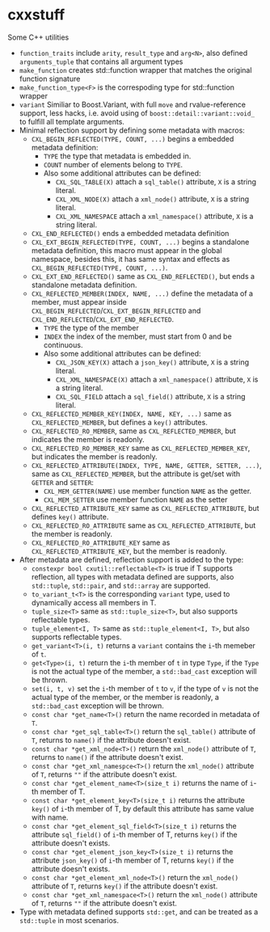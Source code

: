 cxxstuff
========

Some C++ utilities

* `function_traits` include `arity`, `result_type` and `arg<N>`, also defined `arguments_tuple` that contains all argument types
* `make_function` creates std::function wrapper that matches the original function signature
* `make_function_type<F>` is the correspoding type for std::function wrapper
* `variant` Similiar to Boost.Variant, with full `move` and rvalue-reference support, less hacks, i.e. avoid using of `boost::detail::variant::void_` to fulfill all template arguments.
* Minimal reflection support by defining some metadata with macros:
    - `CXL_BEGIN_REFLECTED(TYPE, COUNT, ...)` begins a embedded metadata definition:
        + `TYPE` the type that metadata is embedded in.
        + `COUNT` number of elements belong to `TYPE`.
        + Also some additional attributes can be defined:
            * `CXL_SQL_TABLE(X)` attach a `sql_table()` attribute, `X` is a string literal.
            * `CXL_XML_NODE(X)` attach a `xml_node()` attribute, `X` is a string literal.
            * `CXL_XML_NAMESPACE` attach a `xml_namespace()` attribute, `X` is a string literal.
    - `CXL_END_REFLECTED()` ends a embedded metadata definition
    - `CXL_EXT_BEGIN_REFLECTED(TYPE, COUNT, ...)` begins a standalone metadata definition, this macro must appear in the global namespace, besides this, it has same syntax and effects as `CXL_BEGIN_REFLECTED(TYPE, COUNT, ...)`.
    - `CXL_EXT_END_REFLECTED()` same as `CXL_END_REFLECTED()`, but ends a standalone metadata definition.
    - `CXL_REFLECTED_MEMBER(INDEX, NAME, ...)` define the metadata of a member, must appear inside `CXL_BEGIN_REFLECTED`/`CXL_EXT_BEGIN_REFLECTED` and `CXL_END_REFLECTED`/`CXL_EXT_END_REFLECTED`.
        + `TYPE` the type of the member
        + `INDEX` the index of the member, must start from 0 and be continuous.
        + Also some additional attributes can be defined:
            * `CXL_JSON_KEY(X)` attach a `json_key()` attribute, `X` is a string literal.
            * `CXL_XML_NAMESPACE(X)` attach a `xml_namespace()` attribute, `X` is a string literal.
            * `CXL_SQL_FIELD` attach a `sql_field()` attribute, `X` is a string literal.
    - `CXL_REFLECTED_MEMBER_KEY(INDEX, NAME, KEY, ...)` same as `CXL_REFLECTED_MEMBER`, but defines a `key()` attributes.
    - `CXL_REFLECTED_RO_MEMBER`, same as `CXL_REFLECTED_MEMBER`, but indicates the member is readonly.
    - `CXL_REFLECTED_RO_MEMBER_KEY` same as `CXL_REFLECTED_MEMBER_KEY`, but indicates the member is readonly.
    - `CXL_REFLECTED_ATTRIBUTE(INDEX, TYPE, NAME, GETTER, SETTER, ...)`, same as `CXL_REFLECTED_MEMBER`, but the attribute is get/set with `GETTER` and `SETTER`:
        + `CXL_MEM_GETTER(NAME)` use member function `NAME` as the getter.
        + `CXL_MEM_SETTER` use member function `NAME` as the setter
    - `CXL_REFLECTED_ATTRIBUTE_KEY` same as `CXL_REFLECTED_ATTRIBUTE`, but defines `key()` attribute.
    - `CXL_REFLECTED_RO_ATTRIBUTE` same as `CXL_REFLECTED_ATTRIBUTE`, but the member is readonly.
    - `CXL_REFLECTED_RO_ATTRIBUTE_KEY` same as `CXL_REFLECTED_ATTRIBUTE_KEY`, but the member is readonly.
* After metadata are defined, reflection support is added to the type:
    - `constexpr bool cxutil::reflectable<T>` is true if T supports reflection, all types with metadata defined are supports, also `std::tuple`, `std::pair`, and `std::array` are supported.
    - `to_variant_t<T>` is the corresponding `variant` type, used to dynamically access all members in T.
    - `tuple_size<T>` same as `std::tuple_size<T>`, but also supports reflectable types.
    - `tuple_element<I, T>` same as `std::tuple_element<I, T>`, but also supports reflectable types.
    - `get_variant<T>(i, t)` returns a `variant` contains the `i`-th memeber of `t`.
    - `get<Type>(i, t)` return the `i`-th member of `t` in type `Type`, if the `Type` is not the actual type of the member, a `std::bad_cast` exception will be thrown.
    - `set(i, t, v)` set the `i`-th member of `t` to `v`, if the type of `v` is not the actual type of the member, or the member is readonly, a `std::bad_cast` exception will be thrown.
    - `const char *get_name<T>()` return the name recorded in metadata of `T`.
    - `const char *get_sql_table<T>()` return the `sql_table()` attribute of `T`, returns to `name()` if the attribute doesn't exist.
    - `const char *get_xml_node<T>()` return the `xml_node()` attribute of `T`, returns to `name()` if the attribute doesn't exist.
    - `const char *get_xml_namespce<T>()` return the `xml_node()` attribute of `T`, returns `""` if the attribute doesn't exist.
    - `const char *get_element_name<T>(size_t i)` returns the name of `i`-th member of T.
    - `const char *get_element_key<T>(size_t i)` returns the attribute `key()` of `i`-th member of T, by default this attribute has same value with name.
    - `const char *get_element_sql_field<T>(size_t i)` returns the attribute `sql_field()` of `i`-th member of T, returns `key()` if the attribute doesn't exists.
    - `const char *get_element_json_key<T>(size_t i)` returns the attribute `json_key()` of `i`-th member of T, returns `key()` if the attribute doesn't exists.
    - `const char *get_element_xml_node<T>()` return the `xml_node()` attribute of `T`, returns `key()` if the attribute doesn't exist.
    - `const char *get_xml_namespace<T>()` return the `xml_node()` attribute of `T`, returns `""` if the attribute doesn't exist.
* Type with metadata defined supports `std::get`, and can be treated as a `std::tuple` in most scenarios.












